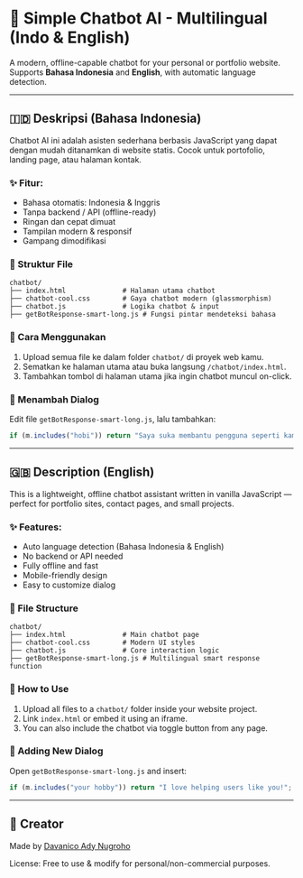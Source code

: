 
# 🤖 Simple Chatbot AI - Multilingual (Indo & English)

A modern, offline-capable chatbot for your personal or portfolio website. Supports **Bahasa Indonesia** and **English**, with automatic language detection.

---

## 🇮🇩 Deskripsi (Bahasa Indonesia)

Chatbot AI ini adalah asisten sederhana berbasis JavaScript yang dapat dengan mudah ditanamkan di website statis. Cocok untuk portofolio, landing page, atau halaman kontak.

### ✨ Fitur:
- Bahasa otomatis: Indonesia & Inggris
- Tanpa backend / API (offline-ready)
- Ringan dan cepat dimuat
- Tampilan modern & responsif
- Gampang dimodifikasi

### 📁 Struktur File
```
chatbot/
├── index.html              # Halaman utama chatbot
├── chatbot-cool.css        # Gaya chatbot modern (glassmorphism)
├── chatbot.js              # Logika chatbot & input
├── getBotResponse-smart-long.js # Fungsi pintar mendeteksi bahasa
```

### 🚀 Cara Menggunakan
1. Upload semua file ke dalam folder `chatbot/` di proyek web kamu.
2. Sematkan ke halaman utama atau buka langsung `/chatbot/index.html`.
3. Tambahkan tombol di halaman utama jika ingin chatbot muncul on-click.

### 💬 Menambah Dialog
Edit file `getBotResponse-smart-long.js`, lalu tambahkan:

```js
if (m.includes("hobi")) return "Saya suka membantu pengguna seperti kamu!";
```

---

## 🇬🇧 Description (English)

This is a lightweight, offline chatbot assistant written in vanilla JavaScript — perfect for portfolio sites, contact pages, and small projects.

### ✨ Features:
- Auto language detection (Bahasa Indonesia & English)
- No backend or API needed
- Fully offline and fast
- Mobile-friendly design
- Easy to customize dialog

### 📁 File Structure
```
chatbot/
├── index.html              # Main chatbot page
├── chatbot-cool.css        # Modern UI styles
├── chatbot.js              # Core interaction logic
├── getBotResponse-smart-long.js # Multilingual smart response function
```

### 🚀 How to Use
1. Upload all files to a `chatbot/` folder inside your website project.
2. Link `index.html` or embed it using an iframe.
3. You can also include the chatbot via toggle button from any page.

### 💬 Adding New Dialog
Open `getBotResponse-smart-long.js` and insert:

```js
if (m.includes("your hobby")) return "I love helping users like you!";
```

---

## 👤 Creator
Made by [Davanico Ady Nugroho](https://github.com/Davanico1122)

License: Free to use & modify for personal/non-commercial purposes.
